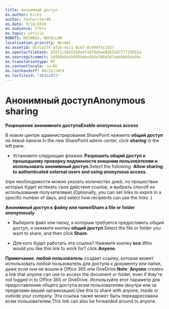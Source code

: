 ```yaml
---
title: Анонимный доступ
ms.author: kirks
author: Techwriter40
ms.date: 9/18/2018
ms.audience: ITPro
ms.topic: article
ROBOTS: NOINDEX, NOFOLLOW
localization_priority: Normal
ms.assetid: d57ca274-af16-4cc1-8c67-8c499f5c1d37
ms.openlocfilehash: 01971c5bb52b9ee7a679dbae84632d777f29952a
ms.sourcegitcommit: 1d98db8acb9959aba3b5e308a567ade6b62da56c
ms.translationtype: MT
ms.contentlocale: ru-RU
ms.lasthandoff: 08/22/2019
ms.locfileid: "36512472"
---
```

# <a name="anonymous-sharing"></a><span data-ttu-id="3e71c-102">Анонимный доступ</span><span class="sxs-lookup"><span data-stu-id="3e71c-102">Anonymous sharing</span></span>

 <span data-ttu-id="3e71c-103">**Разрешение анонимного доступа**</span><span class="sxs-lookup"><span data-stu-id="3e71c-103">**Enable anonymous access**</span></span>
  
<span data-ttu-id="3e71c-104">В новом центре администрирования SharePoint нажмите **общий доступ** на левой панели.</span><span class="sxs-lookup"><span data-stu-id="3e71c-104">In the new SharePoint admin center, click **sharing** in the left pane.</span></span> 
  
- <span data-ttu-id="3e71c-105">Установите следующие флажки: **Разрешить общий доступ к прошедшему проверку подлинности внешним пользователям и использовать анонимный доступ.**</span><span class="sxs-lookup"><span data-stu-id="3e71c-105">Select the following: **Allow sharing to authenticated external users and using anonymous access.**</span></span>
  
<span data-ttu-id="3e71c-106">(при необходимости можно указать количество дней, по прошествии которых будет истекать срок действия ссылок, и выбрать способ их использования получателями).</span><span class="sxs-lookup"><span data-stu-id="3e71c-106">(Optionally, you can set links to expire in a specific number of days, and select how recipients can use the links .)</span></span>
    
 <span data-ttu-id="3e71c-107">**Анонимный доступ к файлу или папке**</span><span class="sxs-lookup"><span data-stu-id="3e71c-107">**Share a file or folder anonymously**</span></span>
  
- <span data-ttu-id="3e71c-108">Выберите файл или папку, к которым требуется предоставить общий доступ, и нажмите кнопку **общий доступ**.</span><span class="sxs-lookup"><span data-stu-id="3e71c-108">Select the file or folder you want to share, and then click **Share**.</span></span> 
    
- <span data-ttu-id="3e71c-109">Для кого будет работать эта ссылка? Нажмите кнопку **все.**</span><span class="sxs-lookup"><span data-stu-id="3e71c-109">Who would you like this link to work for? click **Anyone.**</span></span>
  
 <span data-ttu-id="3e71c-110">**Примечание**: **любой пользователь** создает ссылку, которая может использовать любой пользователь для доступа к документу или папке, даже если они не вошли в Office 365 или OneDrive.</span><span class="sxs-lookup"><span data-stu-id="3e71c-110">**Note**: **Anyone** creates a link that anyone can use to access the document or folder, even if they're not logged in to Office 365 or OneDrive.</span></span> <span data-ttu-id="3e71c-111">Используйте этот параметр для предоставления общего доступа всем пользователям (внутри или за пределами вашей организации).</span><span class="sxs-lookup"><span data-stu-id="3e71c-111">Use this to share with anyone, inside or outside your company.</span></span> <span data-ttu-id="3e71c-112">Эта ссылка также может быть переадресована всем пользователям.</span><span class="sxs-lookup"><span data-stu-id="3e71c-112">This link can also be forwarded around to anyone.</span></span> 
    

